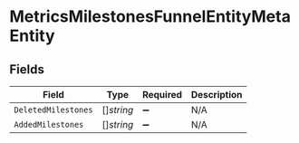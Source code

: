 # MetricsMilestonesFunnelEntityMetaEntity


## Fields

| Field               | Type                | Required            | Description         |
| ------------------- | ------------------- | ------------------- | ------------------- |
| `DeletedMilestones` | []*string*          | :heavy_minus_sign:  | N/A                 |
| `AddedMilestones`   | []*string*          | :heavy_minus_sign:  | N/A                 |